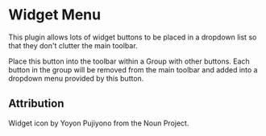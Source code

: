 # Widget Menu

This plugin allows lots of widget buttons to be placed in a dropdown list so
that they don't clutter the main toolbar.

Place this button into the toolbar within a Group with other buttons. Each
button in the group will be removed from the main toolbar and added into a
dropdown menu provided by this button.

## Attribution
Widget icon by Yoyon Pujiyono from the Noun Project.
